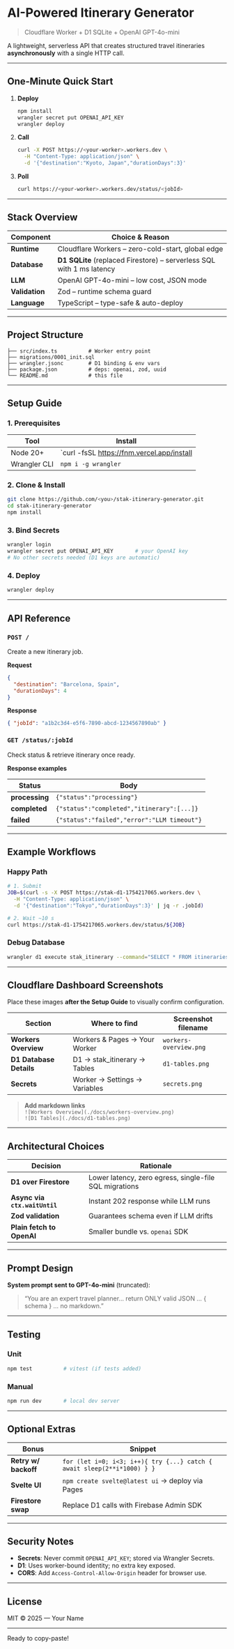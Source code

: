 
# AI-Powered Itinerary Generator  
> Cloudflare Worker + D1 SQLite + OpenAI GPT-4o-mini

A lightweight, serverless API that creates structured travel itineraries **asynchronously** with a single HTTP call.

---

## One-Minute Quick Start

1. **Deploy**  
   ```bash
   npm install
   wrangler secret put OPENAI_API_KEY
   wrangler deploy
   ```

2. **Call**  
   ```bash
   curl -X POST https://<your-worker>.workers.dev \
     -H "Content-Type: application/json" \
     -d '{"destination":"Kyoto, Japan","durationDays":3}'
   ```

3. **Poll**  
   ```bash
   curl https://<your-worker>.workers.dev/status/<jobId>
   ```

---

## Stack Overview

| Component        | Choice & Reason |
|------------------|-----------------|
| **Runtime**      | Cloudflare Workers – zero-cold-start, global edge |
| **Database**     | **D1 SQLite** (replaced Firestore) – serverless SQL with 1 ms latency |
| **LLM**          | OpenAI GPT-4o-mini – low cost, JSON mode |
| **Validation**   | Zod – runtime schema guard |
| **Language**     | TypeScript – type-safe & auto-deploy |

---

## Project Structure

```
├── src/index.ts          # Worker entry point
├── migrations/0001_init.sql
├── wrangler.jsonc        # D1 binding & env vars
├── package.json          # deps: openai, zod, uuid
└── README.md             # this file
```

---

## Setup Guide

### 1. Prerequisites

| Tool | Install |
|------|---------|
| Node 20+ | `curl -fsSL https://fnm.vercel.app/install | bash` |
| Wrangler CLI | `npm i -g wrangler` |

### 2. Clone & Install

```bash
git clone https://github.com/<you>/stak-itinerary-generator.git
cd stak-itinerary-generator
npm install
```

### 3. Bind Secrets

```bash
wrangler login
wrangler secret put OPENAI_API_KEY       # your OpenAI key
# No other secrets needed (D1 keys are automatic)
```

### 4. Deploy

```bash
wrangler deploy
```

---

## API Reference

### `POST /`
Create a new itinerary job.

**Request**  
```json
{
  "destination": "Barcelona, Spain",
  "durationDays": 4
}
```

**Response**  
```json
{ "jobId": "a1b2c3d4-e5f6-7890-abcd-1234567890ab" }
```

### `GET /status/:jobId`
Check status & retrieve itinerary once ready.

**Response examples**

| Status | Body |
|--------|------|
| **processing** | `{"status":"processing"}` |
| **completed** | `{"status":"completed","itinerary":[...]}` |
| **failed** | `{"status":"failed","error":"LLM timeout"}` |

---

## Example Workflows

### Happy Path
```bash
# 1. Submit
JOB=$(curl -s -X POST https://stak-d1-1754217065.workers.dev \
  -H "Content-Type: application/json" \
  -d '{"destination":"Tokyo","durationDays":3}' | jq -r .jobId)

# 2. Wait ~10 s
curl https://stak-d1-1754217065.workers.dev/status/${JOB}
```

### Debug Database
```bash
wrangler d1 execute stak_itinerary --command="SELECT * FROM itineraries ORDER BY created_at DESC LIMIT 1"
```

---

## Cloudflare Dashboard Screenshots

Place these images **after the Setup Guide** to visually confirm configuration.

| Section | Where to find | Screenshot filename |
|---------|---------------|----------------------|
| **Workers Overview** | Workers & Pages → Your Worker | `workers-overview.png` |
| **D1 Database Details** | D1 → stak_itinerary → Tables | `d1-tables.png` |
| **Secrets** | Worker → Settings → Variables | `secrets.png` |

> **Add markdown links**  
> `![Workers Overview](./docs/workers-overview.png)`  
> `![D1 Tables](./docs/d1-tables.png)`

---

## Architectural Choices

| Decision | Rationale |
|----------|-----------|
| **D1 over Firestore** | Lower latency, zero egress, single-file SQL migrations |
| **Async via `ctx.waitUntil`** | Instant 202 response while LLM runs |
| **Zod validation** | Guarantees schema even if LLM drifts |
| **Plain fetch to OpenAI** | Smaller bundle vs. `openai` SDK |

---

## Prompt Design

**System prompt sent to GPT-4o-mini** (truncated):

> “You are an expert travel planner… return ONLY valid JSON … { schema } … no markdown.”

---

## Testing

### Unit
```bash
npm test          # vitest (if tests added)
```

### Manual
```bash
npm run dev       # local dev server
```

---

## Optional Extras

| Bonus | Snippet |
|-------|---------|
| **Retry w/ backoff** | `for (let i=0; i<3; i++){ try {...} catch { await sleep(2**i*1000) } }` |
| **Svelte UI** | `npm create svelte@latest ui` → deploy via Pages |
| **Firestore swap** | Replace D1 calls with Firebase Admin SDK |

---

## Security Notes

- **Secrets**: Never commit `OPENAI_API_KEY`; stored via Wrangler Secrets.  
- **D1**: Uses worker-bound identity; no extra key exposed.  
- **CORS**: Add `Access-Control-Allow-Origin` header for browser use.

---

## License

MIT © 2025 — Your Name

---

Ready to copy-paste!
